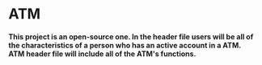 # ATM
<h4>This project is an open-source one. In the header file users will be all of the characteristics of a person who has an active account in a ATM.<br>ATM header file will include all of the ATM's functions. 
